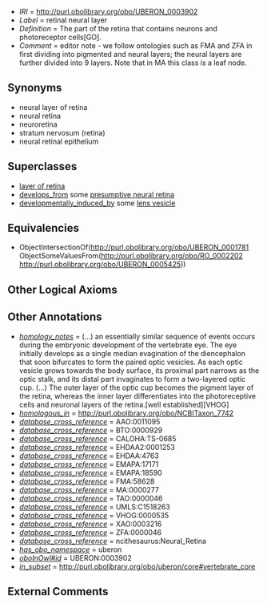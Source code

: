  * *IRI* = http://purl.obolibrary.org/obo/UBERON_0003902
 * *Label* = retinal neural layer
 * *Definition* = The part of the retina that contains neurons and photoreceptor cells[GO].
 * *Comment* = editor note - we follow ontologies such as FMA and ZFA in first dividing into pigmented and neural layers; the neural layers are further divided into 9 layers. Note that in MA this class is a leaf node.

## Synonyms

 * neural layer of retina
 * neural retina
 * neuroretina
 * stratum nervosum (retina)
 * neural retinal epithelium

## Superclasses

 * [layer of retina](../../UBERON/81/UBERON_0001781.md)
 * [develops_from](../../RO/02/RO_0002202.md) some [presumptive neural retina](../../UBERON/25/UBERON_0005425.md)
 * [developmentally_induced_by](../../RO/56/RO_0002256.md) some [lens vesicle](../../UBERON/26/UBERON_0005426.md)

## Equivalencies

 * ObjectIntersectionOf(<http://purl.obolibrary.org/obo/UBERON_0001781> ObjectSomeValuesFrom(<http://purl.obolibrary.org/obo/RO_0002202> <http://purl.obolibrary.org/obo/UBERON_0005425>))

## Other Logical Axioms


## Other Annotations

 * *[homology_notes](../../UBPROP/03/UBPROP_0000003.md)* =  (...) an essentially similar sequence of events occurs during the embryonic development of the vertebrate eye. The eye initially develops as a single median evagination of the diencephalon that soon bifurcates to form the paired optic vesicles. As each optic vesicle grows towards the body surface, its proximal part narrows as the optic stalk, and its distal part invaginates to form a two-layered optic cup. (...) The outer layer of the optic cup becomes the pigment layer of the retina, whereas the inner layer differentiates into the photoreceptive cells and neuronal layers of the retina.[well established][VHOG]
 * *[homologous_in](../../core#homologous/in/core#homologous_in.md)* = http://purl.obolibrary.org/obo/NCBITaxon_7742
 * *[database_cross_reference](../../ef/oboInOwl#hasDbXref.md)* = AAO:0011095
 * *[database_cross_reference](../../ef/oboInOwl#hasDbXref.md)* = BTO:0000929
 * *[database_cross_reference](../../ef/oboInOwl#hasDbXref.md)* = CALOHA:TS-0685
 * *[database_cross_reference](../../ef/oboInOwl#hasDbXref.md)* = EHDAA2:0001253
 * *[database_cross_reference](../../ef/oboInOwl#hasDbXref.md)* = EHDAA:4763
 * *[database_cross_reference](../../ef/oboInOwl#hasDbXref.md)* = EMAPA:17171
 * *[database_cross_reference](../../ef/oboInOwl#hasDbXref.md)* = EMAPA:18590
 * *[database_cross_reference](../../ef/oboInOwl#hasDbXref.md)* = FMA:58628
 * *[database_cross_reference](../../ef/oboInOwl#hasDbXref.md)* = MA:0000277
 * *[database_cross_reference](../../ef/oboInOwl#hasDbXref.md)* = TAO:0000046
 * *[database_cross_reference](../../ef/oboInOwl#hasDbXref.md)* = UMLS:C1518263
 * *[database_cross_reference](../../ef/oboInOwl#hasDbXref.md)* = VHOG:0000535
 * *[database_cross_reference](../../ef/oboInOwl#hasDbXref.md)* = XAO:0003216
 * *[database_cross_reference](../../ef/oboInOwl#hasDbXref.md)* = ZFA:0000046
 * *[database_cross_reference](../../ef/oboInOwl#hasDbXref.md)* = ncithesaurus:Neural_Retina
 * *[has_obo_namespace](../../ce/oboInOwl#hasOBONamespace.md)* = uberon
 * *[oboInOwl#id](../../id/oboInOwl#id.md)* = UBERON:0003902
 * *[in_subset](../../et/oboInOwl#inSubset.md)* = http://purl.obolibrary.org/obo/uberon/core#vertebrate_core

## External Comments

